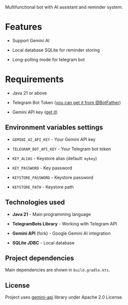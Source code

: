 
Multifunctional bot with AI assistant and reminder system.

# Features

- Support Gemini AI

- Local database SQLite for reminder storing

- Long-polling mode for telegram bot

# Requirements

* Java 21 or above

* Telegram Bot Token ([you can get it from @BotFather](https://t.me/BotFather))

* Gemini API key ([get it](https://aistudio.google.com/apikey))

## Environment variables settings

- `GEMINI_AI_API_KEY` - Your Gemini API key

- `TELEGRAM_BOT_API_KEY` - Your Telegram bot token

- `KEY_ALIAS` - Keystore alias (default: `mykey`)

- `KEY_PASSWORD` - Key password

- `KEYSTORE_PASSWORD` - Keystore password

- `KEYSTORE_PATH` - Keystore path


## Technologies used

- **Java 21** - Main programming language

- **TelegramBots Library** - Working with Telegram API

- **Gemini API** (fork) - Google Gemini AI integration

- **SQLite JDBC** - Local database

## Project dependencies

Main dependencies are shown in `build.gradle.kts`.


##  License

Project uses [gemini-api](https://github.com/michael-ameri/gemini-api) library under Apache 2.0 License.